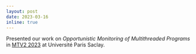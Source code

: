 ```yaml
---
layout: post
date: 2023-03-16 
inline: true
---
```


Presented our work on <i>Opportunistic Monitoring of Multithreaded Programs</i> in [MTV2 2023](https://sites.google.com/view/gdr-gpl-mtv2/manifestations-mtv2/16-03-2023) at Université Paris Saclay.
